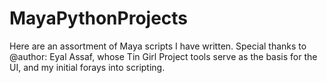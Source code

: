 # MayaPythonProjects

Here are an assortment of Maya scripts I have written. Special thanks to @author: Eyal Assaf, whose Tin Girl Project tools serve as the basis for the UI, and my initial forays into scripting.
